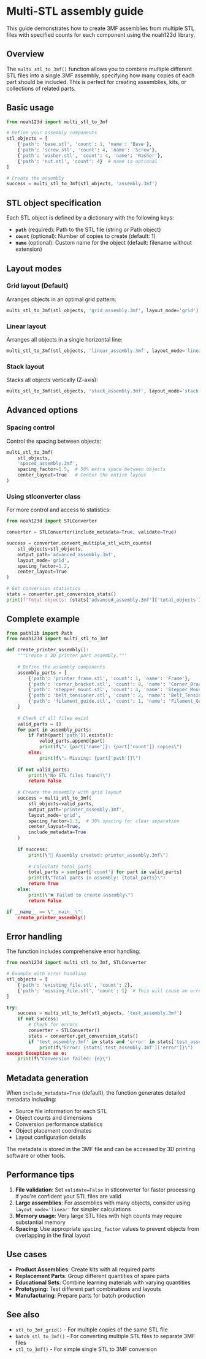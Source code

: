 # Multi-STL assembly guide

This guide demonstrates how to create 3MF assemblies from multiple STL files with specified counts for each component using the noah123d library.

## Overview

The `multi_stl_to_3mf()` function allows you to combine multiple different STL files into a single 3MF assembly, specifying how many copies of each part should be included. This is perfect for creating assemblies, kits, or collections of related parts.

## Basic usage

```python
from noah123d import multi_stl_to_3mf

# Define your assembly components
stl_objects = [
    {'path': 'base.stl', 'count': 1, 'name': 'Base'},
    {'path': 'screw.stl', 'count': 4, 'name': 'Screw'},
    {'path': 'washer.stl', 'count': 4, 'name': 'Washer'},
    {'path': 'nut.stl', 'count': 4}  # name is optional
]

# Create the assembly
success = multi_stl_to_3mf(stl_objects, 'assembly.3mf')
```

## STL object specification

Each STL object is defined by a dictionary with the following keys:

- **`path`** (required): Path to the STL file (string or Path object)
- **`count`** (optional): Number of copies to create (default: 1)
- **`name`** (optional): Custom name for the object (default: filename without extension)

## Layout modes

### Grid layout (Default)
Arranges objects in an optimal grid pattern:
```python
multi_stl_to_3mf(stl_objects, 'grid_assembly.3mf', layout_mode='grid')
```

### Linear layout
Arranges all objects in a single horizontal line:
```python
multi_stl_to_3mf(stl_objects, 'linear_assembly.3mf', layout_mode='linear')
```

### Stack layout
Stacks all objects vertically (Z-axis):
```python
multi_stl_to_3mf(stl_objects, 'stack_assembly.3mf', layout_mode='stack')
```

## Advanced options

### Spacing control
Control the spacing between objects:
```python
multi_stl_to_3mf(
    stl_objects,
    'spaced_assembly.3mf',
    spacing_factor=1.5,  # 50% extra space between objects
    center_layout=True   # Center the entire layout
)
```

### Using stlconverter class
For more control and access to statistics:
```python
from noah123d import STLConverter

converter = STLConverter(include_metadata=True, validate=True)

success = converter.convert_multiple_stl_with_counts(
    stl_objects=stl_objects,
    output_path='advanced_assembly.3mf',
    layout_mode='grid',
    spacing_factor=1.2,
    center_layout=True
)

# Get conversion statistics
stats = converter.get_conversion_stats()
print(f"Total objects: {stats['advanced_assembly.3mf']['total_objects']}")
```

## Complete example

```python
from pathlib import Path
from noah123d import multi_stl_to_3mf

def create_printer_assembly():
    """Create a 3D printer part assembly."""
    
    # Define the assembly components
    assembly_parts = [
        {'path': 'printer_frame.stl', 'count': 1, 'name': 'Frame'},
        {'path': 'corner_bracket.stl', 'count': 8, 'name': 'Corner_Bracket'},
        {'path': 'stepper_mount.stl', 'count': 4, 'name': 'Stepper_Mount'},
        {'path': 'belt_tensioner.stl', 'count': 2, 'name': 'Belt_Tensioner'},
        {'path': 'filament_guide.stl', 'count': 1, 'name': 'Filament_Guide'}
    ]
    
    # Check if all files exist
    valid_parts = []
    for part in assembly_parts:
        if Path(part['path']).exists():
            valid_parts.append(part)
            print(f\"✓ {part['name']}: {part['count']} copies\")
        else:
            print(f\"⚠ Missing: {part['path']}\")
    
    if not valid_parts:
        print(\"No STL files found!\")
        return False
    
    # Create the assembly with grid layout
    success = multi_stl_to_3mf(
        stl_objects=valid_parts,
        output_path='printer_assembly.3mf',
        layout_mode='grid',
        spacing_factor=1.3,  # 30% spacing for clear separation
        center_layout=True,
        include_metadata=True
    )
    
    if success:
        print(\"🎉 Assembly created: printer_assembly.3mf\")
        
        # Calculate total parts
        total_parts = sum(part['count'] for part in valid_parts)
        print(f\"Total parts in assembly: {total_parts}\")
        return True
    else:
        print(\"❌ Failed to create assembly\")
        return False

if __name__ == \"__main__\":
    create_printer_assembly()
```

## Error handling

The function includes comprehensive error handling:

```python
from noah123d import multi_stl_to_3mf, STLConverter

# Example with error handling
stl_objects = [
    {'path': 'existing_file.stl', 'count': 2},
    {'path': 'missing_file.stl', 'count': 1}  # This will cause an error
]

try:
    success = multi_stl_to_3mf(stl_objects, 'test_assembly.3mf')
    if not success:
        # Check for errors
        converter = STLConverter()
        stats = converter.get_conversion_stats()
        if 'test_assembly.3mf' in stats and 'error' in stats['test_assembly.3mf']:
            print(f\"Error: {stats['test_assembly.3mf']['error']}\")
except Exception as e:
    print(f\"Conversion failed: {e}\")
```

## Metadata generation

When `include_metadata=True` (default), the function generates detailed metadata including:

- Source file information for each STL
- Object counts and dimensions
- Conversion performance statistics
- Object placement coordinates
- Layout configuration details

The metadata is stored in the 3MF file and can be accessed by 3D printing software or other tools.

## Performance tips

1. **File validation**: Set `validate=False` in stlconverter for faster processing if you're confident your STL files are valid
2. **Large assemblies**: For assemblies with many objects, consider using `layout_mode='linear'` for simpler calculations
3. **Memory usage**: Very large STL files with high counts may require substantial memory
4. **Spacing**: Use appropriate `spacing_factor` values to prevent objects from overlapping in the final layout

## Use cases

- **Product Assemblies**: Create kits with all required parts
- **Replacement Parts**: Group different quantities of spare parts
- **Educational Sets**: Combine learning materials with varying quantities
- **Prototyping**: Test different part combinations and layouts
- **Manufacturing**: Prepare parts for batch production

## See also

- `stl_to_3mf_grid()` - For multiple copies of the same STL file
- `batch_stl_to_3mf()` - For converting multiple STL files to separate 3MF files
- `stl_to_3mf()` - For simple single STL to 3MF conversion
